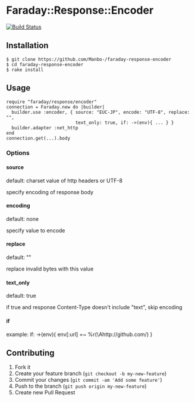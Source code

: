 # Faraday::Response::Encoder
[![Build Status](https://travis-ci.org/Manbo-/faraday-response-encoder.png)](https://travis-ci.org/Manbo-/faraday-response-encoder)

## Installation

    $ git clone https://github.com/Manbo-/faraday-response-encoder
    $ cd faraday-response-encoder
    $ rake install

## Usage

    require "faraday/response/encoder"
    connection = Faraday.new do |builder|
      builder.use :encoder, { source: "EUC-JP", encode: "UTF-8", replace: "",
                              text_only: true, if: ->(env){ ... } }
      builder.adapter :net_http
    end
    connection.get(...).body

### Options

#### source
default: charset value of http headers or UTF-8

specify encoding of response body

#### encoding
default: none

specify value to encode

#### replace 
default: ""

replace invalid bytes with this value

#### text_only
default: true

if true and response Content-Type doesn't include "text", skip encoding

#### if
example: if: ->(env){ env[:url] =~ %r(\Ahttp://github\.com/) }

## Contributing

1. Fork it
2. Create your feature branch (`git checkout -b my-new-feature`)
3. Commit your changes (`git commit -am 'Add some feature'`)
4. Push to the branch (`git push origin my-new-feature`)
5. Create new Pull Request
